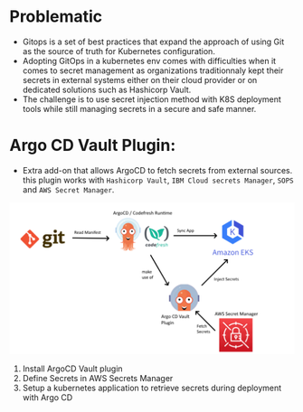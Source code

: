 # Problematic
- Gitops is a set of best practices that expand the approach of using Git as the source of truth for Kubernetes configuration.
- Adopting GitOps in a kubernetes env comes with difficulties when it comes to secret management as organizations traditionnaly kept their secrets in external systems either on their cloud provider or on dedicated solutions such as Hashicorp Vault.
- The challenge is to use secret injection method with K8S deployment tools while still managing secrets in a secure and safe manner.
# Argo CD Vault Plugin:
- Extra add-on that allows ArgoCD to fetch secrets from external sources. this plugin works with `Hashicorp Vault`, `IBM Cloud secrets Manager`, `SOPS` and `AWS Secret Manager`.

![Vault plugin](./../assets/argoCD/vault_plugin.png)

1. Install ArgoCD Vault plugin
2. Define Secrets in AWS Secrets Manager
3. Setup a kubernetes application to retrieve secrets during deployment with Argo CD
